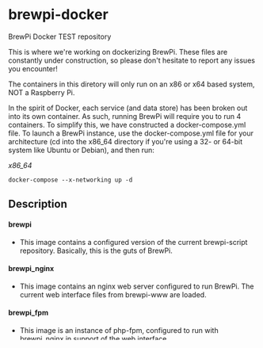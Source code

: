 # brewpi-docker
BrewPi Docker TEST repository

This is where we're working on dockerizing BrewPi. These files are constantly under construction, so please don't hesitate to report any issues you encounter!

The containers in this diretory will only run on an x86 or x64 based system, NOT a Raspberry Pi.

In the spirit of Docker, each service (and data store) has been broken out into its own container. As such, running BrewPi will require you to run 4 containers. To simplify this, we have constructed a docker-compose.yml file. To launch a BrewPi instance, use the docker-compose.yml file for your architecture (cd into the x86_64 directory if you're using a 32- or 64-bit system like Ubuntu or Debian), and then run:

*x86_64*
```
docker-compose --x-networking up -d
```

## Description
#### brewpi
- This image contains a configured version of the current brewpi-script repository. Basically, this is the guts of BrewPi.

#### brewpi_nginx
- This image contains an nginx web server configured to run BrewPi. The current web interface files from brewpi-www are loaded.

#### brewpi_fpm
- This image is an instance of php-fpm, configured to run with brewpi_nginx in support of the web interface. 

#### brewpi_data
- This is a data volume container dedicated to housing the user-mutable content- namely, /home/brewpi/data and /home/brewpi/settings in the brewpi container. This is a temporary solution; once docker 1.10 is released a better named volume implementation will be available and will make this less cumbersome, easier for a user to access their data from the host machine, and harder for a user to accidentally delete their data. 

## How to find your datafiles
If you need access to your data files from the brewpi_data container, from the host run
```
docker inspect data|grep -A 1 Source
```
It will return something similar to
```
"Source": "/var/lib/docker/volumes/0f05f286ef4f8b15b28914d497bbc53a4168393f7d34be74a6e56de3e5c1ce1e/_data",
"Destination": "/home/brewpi/settings",
"Source": "/var/lib/docker/volumes/073223c0560f372c87e02daaafa959170cbb86ad662f8e7409f2d55bd44abc43/_data",
"Destination": "/home/brewpi/data",
```
Copy the Source path for the Destination you are interested in, and cd to that path. Your data is stored there on the host for you to do as you wish!

